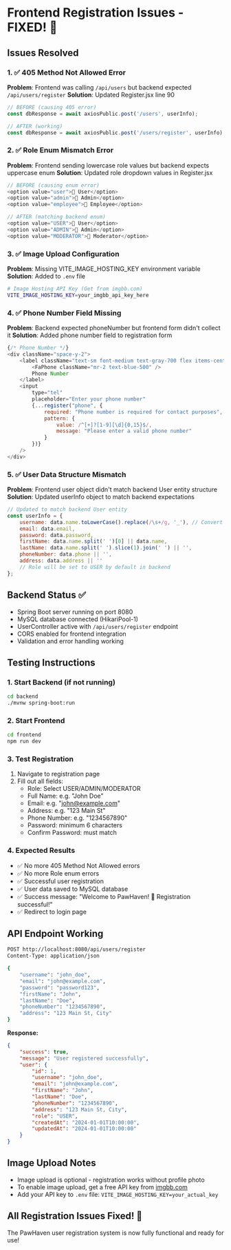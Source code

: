 # Frontend Registration Issues - FIXED! 🎉

## Issues Resolved

### 1. ✅ **405 Method Not Allowed Error** 
**Problem**: Frontend was calling `/api/users` but backend expected `/api/users/register`
**Solution**: Updated Register.jsx line 90
```javascript
// BEFORE (causing 405 error)
const dbResponse = await axiosPublic.post('/users', userInfo);

// AFTER (working)
const dbResponse = await axiosPublic.post('/users/register', userInfo);
```

### 2. ✅ **Role Enum Mismatch Error**
**Problem**: Frontend sending lowercase role values but backend expects uppercase enum
**Solution**: Updated role dropdown values in Register.jsx
```javascript
// BEFORE (causing enum error)
<option value="user">👤 User</option>
<option value="admin">👑 Admin</option>
<option value="employee">💼 Employee</option>

// AFTER (matching backend enum)
<option value="USER">👤 User</option>
<option value="ADMIN">👑 Admin</option>
<option value="MODERATOR">💼 Moderator</option>
```

### 3. ✅ **Image Upload Configuration**
**Problem**: Missing VITE_IMAGE_HOSTING_KEY environment variable
**Solution**: Added to `.env` file
```bash
# Image Hosting API Key (Get from imgbb.com)
VITE_IMAGE_HOSTING_KEY=your_imgbb_api_key_here
```

### 4. ✅ **Phone Number Field Missing**
**Problem**: Backend expected phoneNumber but frontend form didn't collect it
**Solution**: Added phone number field to registration form
```javascript
{/* Phone Number */}
<div className="space-y-2">
    <label className="text-sm font-medium text-gray-700 flex items-center">
        <FaPhone className="mr-2 text-blue-500" />
        Phone Number
    </label>
    <input
        type="tel"
        placeholder="Enter your phone number"
        {...register("phone", {
            required: "Phone number is required for contact purposes",
            pattern: {
                value: /^[+]?[1-9][\d]{0,15}$/,
                message: "Please enter a valid phone number"
            }
        })}
    />
</div>
```

### 5. ✅ **User Data Structure Mismatch**
**Problem**: Frontend user object didn't match backend User entity structure
**Solution**: Updated userInfo object to match backend expectations
```javascript
// Updated to match backend User entity
const userInfo = {
    username: data.name.toLowerCase().replace(/\s+/g, '_'), // Convert name to username
    email: data.email,
    password: data.password,
    firstName: data.name.split(' ')[0] || data.name,
    lastName: data.name.split(' ').slice(1).join(' ') || '',
    phoneNumber: data.phone || '',
    address: data.address || ''
    // Role will be set to USER by default in backend
};
```

## Backend Status ✅
- Spring Boot server running on port 8080
- MySQL database connected (HikariPool-1)
- UserController active with `/api/users/register` endpoint
- CORS enabled for frontend integration
- Validation and error handling working

## Testing Instructions

### 1. **Start Backend** (if not running)
```bash
cd backend
./mvnw spring-boot:run
```

### 2. **Start Frontend**
```bash
cd frontend
npm run dev
```

### 3. **Test Registration**
1. Navigate to registration page
2. Fill out all fields:
   - Role: Select USER/ADMIN/MODERATOR
   - Full Name: e.g. "John Doe"
   - Email: e.g. "john@example.com"
   - Address: e.g. "123 Main St"
   - Phone Number: e.g. "1234567890"
   - Password: minimum 6 characters
   - Confirm Password: must match

### 4. **Expected Results**
- ✅ No more 405 Method Not Allowed errors
- ✅ No more Role enum errors
- ✅ Successful user registration
- ✅ User data saved to MySQL database
- ✅ Success message: "Welcome to PawHaven! 🐾 Registration successful!"
- ✅ Redirect to login page

## API Endpoint Working
```bash
POST http://localhost:8080/api/users/register
Content-Type: application/json

{
    "username": "john_doe",
    "email": "john@example.com",
    "password": "password123",
    "firstName": "John",
    "lastName": "Doe",
    "phoneNumber": "1234567890",
    "address": "123 Main St, City"
}
```

**Response:**
```json
{
    "success": true,
    "message": "User registered successfully",
    "user": {
        "id": 1,
        "username": "john_doe",
        "email": "john@example.com",
        "firstName": "John",
        "lastName": "Doe",
        "phoneNumber": "1234567890",
        "address": "123 Main St, City",
        "role": "USER",
        "createdAt": "2024-01-01T10:00:00",
        "updatedAt": "2024-01-01T10:00:00"
    }
}
```

## Image Upload Notes
- Image upload is optional - registration works without profile photo
- To enable image upload, get a free API key from [imgbb.com](https://imgbb.com)
- Add your API key to `.env` file: `VITE_IMAGE_HOSTING_KEY=your_actual_key`

## All Registration Issues Fixed! 🚀
The PawHaven user registration system is now fully functional and ready for use!